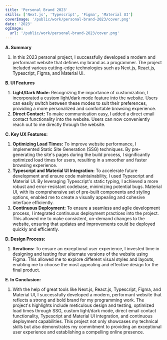 ```yaml
---
title: 'Personal Brand 2023'
skills: ['Next.js', 'Typescript', 'Figma', 'Material UI']
coverImage: '/public/work/personal-brand-2023/cover.png'
date: '2023'
ogImage:
  url: '/public/work/personal-brand-2023/cover.png'
---
```


**A. Summary**

1. In this 2023 personal project, I successfully developed a modern and performant website that defines my brand as a programmer. The project included various cutting-edge technologies such as Next.js, React.js, Typescript, Figma, and Material UI.

**B. UI Features**

1. **Light/Dark Mode:**
   Recognizing the importance of customization, I incorporated a custom light/dark mode feature into the website. Users can easily switch between these modes to suit their preferences, providing a more personalized and comfortable browsing experience.
2. **Direct Contact:**
   To make communication easy, I added a direct email contact functionality into the website. Users can now conveniently reach out to me directly through the website.

**C. Key UX Features:**

1. **Optimizing Load Times:**
   To improve website performance, I implemented Static Site Generation (SSG) techniques. By pre-generating the site's pages during the build process, I significantly optimized load times for users, resulting in a smoother and faster browsing experience.
2. **Typescript and Material UI Integration:**
   To accelerate future development and ensure code maintainability, I used Typescript and Material UI. By leveraging Typescript's static typing, I achieved a more robust and error-resistant codebase, minimizing potential bugs. Material UI, with its comprehensive set of pre-built components and styling options, enabled me to create a visually appealing and cohesive interface efficiently.
3. **Continuous Deployment:**
   To ensure a seamless and agile development process, I integrated continuous deployment practices into the project. This allowed me to make consistent, on-demand changes to the website, ensuring that updates and improvements could be deployed quickly and efficiently.

**D. Design Process:**

1.  **Iterations:**
    To ensure an exceptional user experience, I invested time in designing and testing four alternate versions of the website using Figma. This allowed me to explore different visual styles and layouts, enabling me to choose the most appealing and effective design for the final product.

**E. In Conclusion:**

1. With the help of great tools like Next.js, React.js, Typescript, Figma, and Material UI, I successfully developed a modern, performant website that reflects a strong and bold brand for my programming work. The project's highlights include meticulous design and testing, optimized load times through SSG, custom light/dark mode, direct email contact functionality, Typescript and Material UI integration, and continuous deployment capabilities. This project not only showcases my technical skills but also demonstrates my commitment to providing an exceptional user experience and establishing a compelling online presence.
